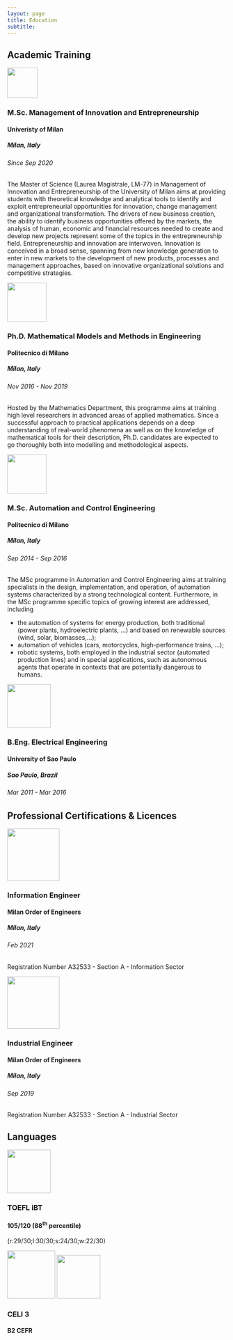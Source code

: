 ```yaml
---
layout: page
title: Education
subtitle:
---
```


## Academic Training

<img style="align: right;" src="{{ url }}/assets/img/logo_unimi_01.png" height="70">

### M.Sc. Management of Innovation and Entrepreneurship
#### Univeristy of Milan
##### Milan, Italy
###### Since Sep 2020

The Master of Science (Laurea Magistrale, LM-77) in Management of Innovation and Entrepreneurship of the University of Milan aims at providing students with theoretical knowledge and analytical tools to identify and exploit entrepreneurial opportunities for innovation, change management and organizational transformation.
The drivers of new business creation, the ability to identify business opportunities offered by the markets, the analysis of human, economic and financial resources needed to create and develop new projects represent some of the topics in the entrepreneurship field. Entrepreneurship and innovation are interwoven. Innovation is conceived in a broad sense, spanning from new knowledge generation to enter in new markets to the development of new products, processes and management approaches, based on innovative organizational solutions and competitive strategies.


<img style="align: right;" src="{{ url }}/assets/img/logo_polimi_02.png" height="90">

### Ph.D. Mathematical Models and Methods in Engineering
#### Politecnico di Milano
##### Milan, Italy
###### Nov 2016 - Nov 2019

Hosted by the Mathematics Department, this programme aims at
training high level researchers in advanced areas of applied mathematics.
Since a successful approach to practical applications depends on a deep
understanding of real-world phenomena as well as on the knowledge of
mathematical tools for their description, Ph.D. candidates are expected to go
thoroughly both into modelling and methodological aspects.

<img style="align: right;" src="{{ url }}/assets/img/logo_polimi_02.png" height="90">

### M.Sc. Automation and Control Engineering
#### Politecnico di Milano
##### Milan, Italy
###### Sep 2014 - Sep 2016

The MSc programme in Automation and Control Engineering aims at training specialists in the design, implementation, and operation, of automation systems characterized by a strong technological content. Furthermore, in the MSc programme specific topics of growing interest are addressed, including
* the automation of systems for energy production, both  traditional (power plants, hydroelectric plants, ...) and based on renewable sources (wind, solar, biomasses,...);
* automation of vehicles (cars, motorcycles, high-performance trains, ...);
* robotic systems, both employed in the industrial sector (automated production lines) and in special applications, such as autonomous agents that operate in contexts that are potentially dangerous to humans.

<img style="align: right;" src="{{ url }}/assets/img/logo_poliusp_01.jpg" height="100">

### B.Eng. Electrical Engineering
#### University of Sao Paulo
##### Sao Paulo, Brazil
###### Mar 2011 - Mar 2016

## Professional Certifications & Licences

<img style="align: right;" src="{{ url }}/assets/img/ORD-ING-MILANO.jpg" height="120">

### Information Engineer
#### Milan Order of Engineers
##### Milan, Italy
###### Feb 2021
Registration Number A32533 - Section A - Information Sector

<img style="align: right;" src="{{ url }}/assets/img/ORD-ING-MILANO.jpg" height="120">

### Industrial Engineer
#### Milan Order of Engineers
##### Milan, Italy
###### Sep 2019
Registration Number A32533 - Section A - Industrial Sector

## Languages

<img style="align: right;" src="{{ url }}/assets/img/ETS_TOEFL_iBT.jpg" height="100">

### TOEFL iBT
#### 105/120 (88<sup>th</sup> percentile)
(r:29/30;l:30/30;s:24/30;w:22/30) 

<img style="align: right;" src="{{ url }}/assets/img/CELI-3-02.png" height="110">
<img style="align: right;" src="{{ url }}/assets/img/CELI-3-01.png" height="100">

### CELI 3
#### B2 CEFR
